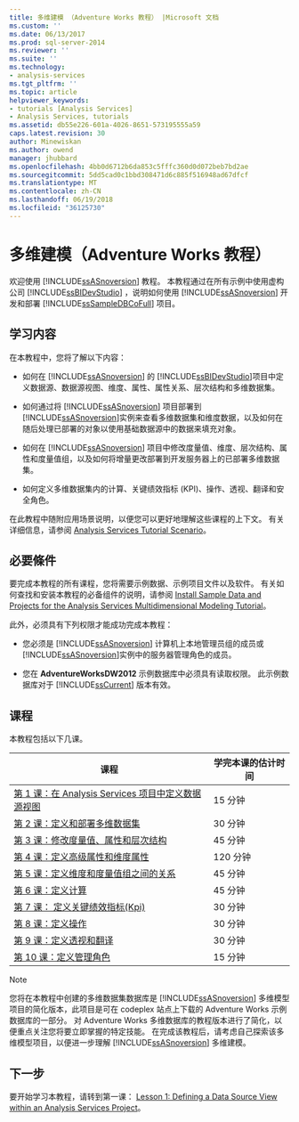 ```yaml
---
title: 多维建模 （Adventure Works 教程） |Microsoft 文档
ms.custom: ''
ms.date: 06/13/2017
ms.prod: sql-server-2014
ms.reviewer: ''
ms.suite: ''
ms.technology:
- analysis-services
ms.tgt_pltfrm: ''
ms.topic: article
helpviewer_keywords:
- tutorials [Analysis Services]
- Analysis Services, tutorials
ms.assetid: db55e226-601a-4026-8651-573195555a59
caps.latest.revision: 30
author: Minewiskan
ms.author: owend
manager: jhubbard
ms.openlocfilehash: 4bb0d6712b6da853c5fffc360d0d072beb7bd2ae
ms.sourcegitcommit: 5dd5cad0c1bbd308471d6c885f516948ad67dfcf
ms.translationtype: MT
ms.contentlocale: zh-CN
ms.lasthandoff: 06/19/2018
ms.locfileid: "36125730"
---
```

# <a name="multidimensional-modeling-adventure-works-tutorial"></a>多维建模（Adventure Works 教程）
  欢迎使用 [!INCLUDE[ssASnoversion](../includes/ssasnoversion-md.md)] 教程。 本教程通过在所有示例中使用虚构公司 [!INCLUDE[ssBIDevStudio](../includes/ssbidevstudio-md.md)] ，说明如何使用 [!INCLUDE[ssASnoversion](../includes/ssasnoversion-md.md)] 开发和部署 [!INCLUDE[ssSampleDBCoFull](../includes/sssampledbcofull-md.md)] 项目。  
  
## <a name="what-you-will-learn"></a>学习内容  
 在本教程中，您将了解以下内容：  
  
-   如何在 [!INCLUDE[ssASnoversion](../includes/ssasnoversion-md.md)] 的 [!INCLUDE[ssBIDevStudio](../includes/ssbidevstudio-md.md)]项目中定义数据源、数据源视图、维度、属性、属性关系、层次结构和多维数据集。  
  
-   如何通过将 [!INCLUDE[ssASnoversion](../includes/ssasnoversion-md.md)] 项目部署到 [!INCLUDE[ssASnoversion](../includes/ssasnoversion-md.md)]实例来查看多维数据集和维度数据，以及如何在随后处理已部署的对象以使用基础数据源中的数据来填充对象。  
  
-   如何在 [!INCLUDE[ssASnoversion](../includes/ssasnoversion-md.md)] 项目中修改度量值、维度、层次结构、属性和度量值组，以及如何将增量更改部署到开发服务器上的已部署多维数据集。  
  
-   如何定义多维数据集内的计算、关键绩效指标 (KPI)、操作、透视、翻译和安全角色。  
  
 在此教程中随附应用场景说明，以便您可以更好地理解这些课程的上下文。 有关详细信息，请参阅 [Analysis Services Tutorial Scenario](analysis-services-tutorial-scenario.md)。  
  
## <a name="prerequisites"></a>必要條件  
 要完成本教程的所有课程，您将需要示例数据、示例项目文件以及软件。 有关如何查找和安装本教程的必备组件的说明，请参阅 [Install Sample Data and Projects for the Analysis Services Multidimensional Modeling Tutorial](install-sample-data-and-projects.md)。  
  
 此外，必须具有下列权限才能成功完成本教程：  
  
-   您必须是 [!INCLUDE[ssASnoversion](../includes/ssasnoversion-md.md)] 计算机上本地管理员组的成员或 [!INCLUDE[ssASnoversion](../includes/ssasnoversion-md.md)]实例中的服务器管理角色的成员。  
  
-   您在 **AdventureWorksDW2012** 示例数据库中必须具有读取权限。 此示例数据库对于 [!INCLUDE[ssCurrent](../includes/sscurrent-md.md)] 版本有效。  
  
## <a name="lessons"></a>课程  
 本教程包括以下几课。  
  
|课程|学完本课的估计时间|  
|------------|--------------------------------|  
|[第 1 课：在 Analysis Services 项目中定义数据源视图](lesson-1-defining-a-data-source-view-within-an-analysis-services-project.md)|15 分钟|  
|[第 2 课：定义和部署多维数据集](lesson-2-defining-and-deploying-a-cube.md)|30 分钟|  
|[第 3 课：修改度量值、属性和层次结构](lesson-3-modifying-measures-attributes-and-hierarchies.md)|45 分钟|  
|[第 4 课：定义高级属性和维度属性](lesson-4-defining-advanced-attribute-and-dimension-properties.md)|120 分钟|  
|[第 5 课：定义维度和度量值组之间的关系](lesson-5-defining-relationships-between-dimensions-and-measure-groups.md)|45 分钟|  
|[第 6 课：定义计算](lesson-6-defining-calculations.md)|45 分钟|  
|[第 7 课： 定义关键绩效指标&#40;Kpi&#41;](lesson-7-defining-key-performance-indicators-kpis.md)|30 分钟|  
|[第 8 课：定义操作](lesson-8-defining-actions.md)|30 分钟|  
|[第 9 课：定义透视和翻译](lesson-9-defining-perspectives-and-translations.md)|30 分钟|  
|[第 10 课：定义管理角色](lesson-10-defining-administrative-roles.md)|15 分钟|  
  
> [!NOTE]  
>  您将在本教程中创建的多维数据集数据库是 [!INCLUDE[ssASnoversion](../includes/ssasnoversion-md.md)] 多维模型项目的简化版本，此项目是可在 codeplex 站点上下载的 Adventure Works 示例数据库的一部分。 对 Adventure Works 多维数据库的教程版本进行了简化，以便重点关注您将要立即掌握的特定技能。 在完成该教程后，请考虑自己探索该多维模型项目，以便进一步理解 [!INCLUDE[ssASnoversion](../includes/ssasnoversion-md.md)] 多维建模。  
  
## <a name="next-step"></a>下一步  
 要开始学习本教程，请转到第一课： [Lesson 1: Defining a Data Source View within an Analysis Services Project](lesson-1-defining-a-data-source-view-within-an-analysis-services-project.md)。  
  
  